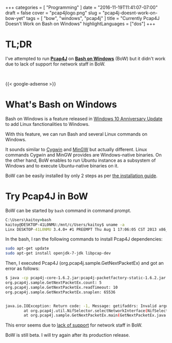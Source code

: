 +++
categories = [ "Programming" ]
date = "2016-11-19T11:41:07-07:00"
draft = false
cover = "pcap4jlogo.png"
slug = "pcap4j-doesnt-work-on-bow-yet"
tags = [ "bow", "windows", "pcap4j" ]
title = "Currently Pcap4J Doesn't Work on Bash on Windows"
highlightLanguages = ["dos"]
+++

# TL;DR
I've attempted to run [__Pcap4J__](https://github.com/kaitoy/pcap4j) on [__Bash on Windows__](https://msdn.microsoft.com/en-us/commandline/wsl/about) (BoW) but it didn't work due to lack of support for network staff in BoW.

<br>

{{< google-adsense >}}

# What's Bash on Windows
Bash on Windows is a feature released in [Windows 10 Anniversary Update](https://blogs.windows.com/windowsexperience/2016/08/02/how-to-get-the-windows-10-anniversary-update/#j0WW1oOyf4smWkeX.97) to add Linux fanctionalities to Windows.

With this feature, we can run Bash and several Linux commands on Windows.

It sounds similar to [Cygwin](https://www.cygwin.com/) and [MinGW](http://www.mingw.org/) but actually different. Linux commands Cygwin and MinGW provides are Windows-native binaries. On the other hand, BoW enables to run Ubuntu instance as a subsystem of Windows and to execute Ubuntu-native binaries on it.

BoW can be easily installed by only 2 steps as per [the installation guide](https://msdn.microsoft.com/commandline/wsl/install_guide).

# Try Pcap4J in BoW
BoW can be started by `bash` command in command prompt.

```cmd
C:\Users\kaitoy>bash
kaitoy@DESKTOP-41L0NMU:/mnt/c/Users/kaitoy$ uname -a
Linx DESKTOP-41L0NMU 3.4.0+ #1 PREEMPT Thu Aug 1 17:06:05 CST 2013 x86_64 x86_64 x86_64 GNU/Linux
```

In the bash, I ran the following commands to install Pcap4J dependencies:

```bash
sudo apt-get update
sudo apt-get install openjdk-7-jdk libpcap-dev
```

Then, I executed Pcap4J (org.pcap4j.sample.GetNextPacketEx) and got an error as follows:

```bash
$ java -cp pcap4j-core-1.6.2.jar:pcap4j-packetfactory-static-1.6.2.jar:pcap4j-sample-1.6.2.jar:jna-4.2.1.jar:slf4j-api-1.7.12.jar:logback-classic-1.0.0.jar:logback-core-1.0.0.jar org.pcap4j.sample.GetNextPacketEx
org.pcap4j.sample.GetNextPacketEx.count: 5
org.pcap4j.sample.GetNextPacketEx.readTimeout: 10
org.pcap4j.sample.GetNextPacketEx.snaplen: 65536


java.io.IOException: Return code: -1, Message: getifaddrs: Invalid argument
        at org.pcap4j.util.NifSelector.selectNetworkInterface(NifSelector.java:40)
        at org.pcap4j.sample.GetNextPacketEx.main(GetNextPacketEx.java:43)
```

This error seems due to [lack of support](https://github.com/Microsoft/BashOnWindows/issues/69) for network staff in BoW.

BoW is still beta. I will try again after its production release.
